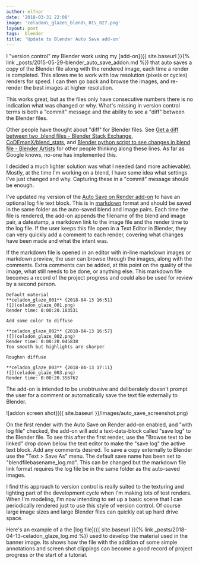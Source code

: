 ```yaml
---
author: elfnor
date: '2018-03-31 22:00'
image: 'celadon\_glaze\_blend\_01\_027.png'
layout: post
tags:  blender
title: 'Update to Blender Auto Save add-on'
---
```


I \"version control\" my Blender work using my [add-on]({{ site.baseurl }}{% link _posts/2015-05-29-blender_auto_save_addon.md %}) that auto saves a copy of the Blender file along with the rendered image, each time a render is completed. This allows me to work with low resolution (pixels or cycles) renders for speed. I can then go back and browse the images, and re-render the best images at higher resolution.

This works great, but as the files only have consecutive numbers there is no indication what was changed or why. What\'s missing in version control terms is both a \"commit\" message and the ability to see a \"diff\" between the Blender files.

Other people have thought about \"diff\" for Blender files. See [Get a diff between two .blend files - Blender Stack Exchange](https://blender.stackexchange.com/questions/7484/get-a-diff-between-two-blend-files), [CoDEmanX/blend\_stats](https://github.com/CoDEmanX/blend_stats), and [Blender python script to see changes in blend file - Blender Artists](https://blenderartists.org/forum/showthread.php?298560-Blender-python-script-to-see-changes-in-blend-files-%28patch%29) for other people thinking along these lines. As far as Google knows, no-one has implemented this.

I decided a much lighter solution was what I needed (and more achievable). Mostly, at the time I\'m working on a blend, I have some idea what settings I\'ve just changed and why. Capturing these in a \"commit\" message should be enough.

I\'ve updated my version of the [Auto Save on Render add-on](https://github.com/elfnor/blender_auto_save_on_render) to have an optional log file text block. This is in [markdown](https://daringfireball.net/projects/markdown) format and should be saved in the same folder as the auto-saved blend and image pairs. Each time the file is rendered, the add-on appends the filename of the blend and image pair, a datestamp, a markdown link to the image file and the render time to the log file. If the user keeps this file open in a Text Editor in Blender, they can very quickly add a comment to each render, covering what changes have been made and what the intent was.

If the markdown file is opened in an editor with in-line markdown images or markdown preview, the user can browse through the images, along with the comments. Extra comments can be added, at this point on the quality of the image, what still needs to be done, or anything else. This markdown file becomes a record of the project progress and could also be used for review by a second person.

    Default material  
    **celadon_glaze_001** {2018-04-13 16:51}
    ![](celadon_glaze_001.png)
    Render time: 0:00:20.183531

    Add some color to diffuse

    **celadon_glaze_002** {2018-04-13 16:57}
    ![](celadon_glaze_002.png)
    Render time: 0:00:20.045838
    Too smooth but highlights are sharper

    Roughen diffuse

    **celadon_glaze_003** {2018-04-13 17:11}
    ![](celadon_glaze_003.png)
    Render time: 0:00:20.356762

The add-on is intended to be unobtrusive and deliberately doesn\'t prompt the user for a comment or automatically save the text file externally to Blender.

![addon screen shot]({{ site.baseurl }}/images/auto_save_screenshot.png)

On the first render with the Auto Save on Render add-on enabled, and \"with log file\" checked, the add-on will add a text-data-block called \"save log\" to the Blender file. To see this after the first render, use the \"Browse text to be linked\" drop down below the text editor to make the \"save log\" the active text block. Add any comments desired. To save a copy externally to Blender use the \"Text \> Save As\" menu. The default save name has been set to \"blendfilebasename\_log.md\". This can be changed but the markdown file link format requires the log file be in the same folder as the auto-saved images.

I find this approach to version control is really suited to the texturing and lighting part of the development cycle when I\'m making lots of test renders. When I\'m modeling, I\'m now intending to set up a basic scene that I can periodically rendered just to use this style of version control. Of course large image sizes and large Blender files can quickly eat up hard drive space.

Here\'s an example of a the [log file]({{ site.baseurl }}{% link _posts/2018-04-13-celadon_glaze_log.md %}) used to develop the material used in the banner image. Its shows how the file with the addition of some simple annotations and screen shot clippings can become a good record of project progress or the start of a tutorial.
